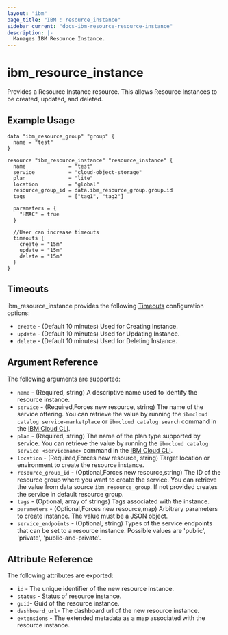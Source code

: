 ```yaml
---
layout: "ibm"
page_title: "IBM : resource_instance"
sidebar_current: "docs-ibm-resource-resource-instance"
description: |-
  Manages IBM Resource Instance.
---
```


# ibm\_resource_instance

Provides a Resource Instance resource. This allows Resource Instances to be created, updated, and deleted.

## Example Usage

```hcl
data "ibm_resource_group" "group" {
  name = "test"
}

resource "ibm_resource_instance" "resource_instance" {
  name              = "test"
  service           = "cloud-object-storage"
  plan              = "lite"
  location          = "global"
  resource_group_id = data.ibm_resource_group.group.id
  tags              = ["tag1", "tag2"]

  parameters = {
    "HMAC" = true
  }

  //User can increase timeouts
  timeouts {
    create = "15m"
    update = "15m"
    delete = "15m"
  }
}
```

## Timeouts

ibm_resource_instance provides the following [Timeouts](https://www.terraform.io/docs/configuration/resources.html#timeouts) configuration options:

* `create` - (Default 10 minutes) Used for Creating Instance.
* `update` - (Default 10 minutes) Used for Updating Instance.
* `delete` - (Default 10 minutes) Used for Deleting Instance.


## Argument Reference

The following arguments are supported:

* `name` - (Required, string) A descriptive name used to identify the resource instance.
* `service` - (Required,Forces new resource, string) The name of the service offering. You can retrieve the value by running the `ibmcloud catalog service-marketplace` or `ibmcloud catalog search` command in the [IBM Cloud CLI](https://cloud.ibm.com/docs/cli?topic=cloud-cli-getting-started).
* `plan` - (Required, string) The name of the plan type supported by service. You can retrieve the value by running the `ibmcloud catalog service <servicename>` command in the [IBM Cloud CLI](https://cloud.ibm.com/docs/cli?topic=cloud-cli-getting-started).
* `location` - (Required,Forces new resource, string) Target location or environment to create the resource instance.
* `resource_group_id` - (Optional,Forces new resource,string) The ID of the resource group where you want to create the service. You can retrieve the value from data source `ibm_resource_group`. If not provided creates the service in default resource group.
* `tags` - (Optional, array of strings) Tags associated with the instance.
* `parameters` - (Optional,Forces new resource,map) Arbitrary parameters to create instance. The value must be a JSON object.
* `service_endpoints` - (Optional, string) Types of the service endpoints that can be set to a resource instance. Possible values are 'public', 'private', 'public-and-private'.

## Attribute Reference

The following attributes are exported:

* `id` - The unique identifier of the new resource instance.
* `status` - Status of resource instance.
* `guid`- Guid of the resource instance.
* `dashboard_url`- The dashboard url of the new resource instance.
* `extensions` - The extended metadata as a map associated with the resource instance.

